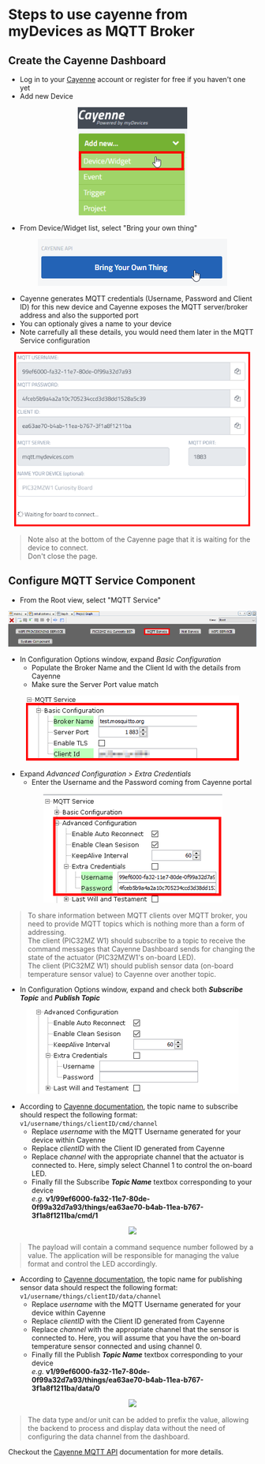 # Steps to use cayenne from myDevices as MQTT Broker

## Create the Cayenne Dashboard

- Log in to your [Cayenne](https://cayenne.mydevices.com) account or register for free if you haven't one yet
- Add new Device
<p align="center">
<img src="resources/media/cayenne_add_new_device.png" width=222>
</p>

- From Device/Widget list, select "Bring your own thing"
<p align="center">
<img src="resources/media/cayenne_bring_your_own_thing.png" width=>
</p>

- Cayenne generates MQTT credentials (Username, Password and Client ID) for this new device and Cayenne exposes the MQTT server/broker address and also the supported port
- You can optionaly gives a name to your device
- Note carrefully all these details, you would need them later in the MQTT Service configuration
<p align="center">
<img src="resources/media/cayenne_mqtt_configuration.png" width=480>
</p>

> Note also at the bottom of the Cayenne page that it is waiting for the device to connect.\
Don't close the page.

## Configure MQTT Service Component

- From the Root view, select "MQTT Service"
<p align="center">
<img src="resources/media/mhc_select_mqtt_service.png" width=>
</p>

- In Configuration Options window, expand _Basic Configuration_
   - Populate the Broker Name and the Client Id with the details from Cayenne
   - Make sure the Server Port value match 
 <p align="center">
<img src="resources/media/mhc_configure_mqtt_service_01.png" width=>
</p>

- Expand _Advanced Configuration > Extra Credentials_
   - Enter the Username and the Password coming from Cayenne portal
<p align="center">
<img src="resources/media/mhc_configure_mqtt_service_05.png" width=>
</p>   

 > To share information between MQTT clients over MQTT broker, you need to provide MQTT topics which is nothing more than a form of addressing.\
The client (PIC32MZ W1) should subscribe to a topic to receive the command messages that Cayenne Dashboard sends for changing the state of the actuator (PIC32MZW1's on-board LED).\
The client (PIC32MZ W1) should publish sensor data (on-board temperature sensor value) to Cayenne over another topic.

- In Configuration Options window, expand and check both  **_Subscribe Topic_** and **_Publish Topic_**
<p align="center">
<img src="resources/media/mhc_configure_mqtt_service_02.png" width=>
</p>

- According to [Cayenne documentation](https://developers.mydevices.com/cayenne/docs/cayenne-mqtt-api/#cayenne-mqtt-api-mqtt-messaging-topics-receive-actuator-command), the topic name to subscribe should respect the following format:
  ```v1/username/things/clientID/cmd/channel```
   - Replace _username_ with the MQTT Username generated for your device within Cayenne
   - Replace _clientID_ with the Client ID generated from Cayenne
   - Replace _channel_ with the appropriate channel that the actuator is connected to. Here, simply select Channel 1 to control the on-board LED.
   - Finally fill the Subscribe **_Topic Name_** textbox corresponding to your device\
   _e.g._ **v1/99ef6000-fa32-11e7-80de-0f99a32d7a93/things/ea63ae70-b4ab-11ea-b767-3f1a8f1211ba/cmd/1**
<p align="center">
<img src="resources/media/mhc_configure_mqtt_service_03.png" width=>
</p>

> The payload will contain a command sequence number followed by a value. The application will be responsible for managing the value format and control the LED accordingly.

- According to [Cayenne documentation](https://developers.mydevices.com/cayenne/docs/cayenne-mqtt-api/#cayenne-mqtt-api-mqtt-messaging-topics-send-individual-sensor-data), the topic name for publishing sensor data should respect the following format:
```v1/username/things/clientID/data/channel```
  - Replace _username_ with the MQTT Username generated for your device within Cayenne
  - Replace _clientID_ with the Client ID generated from Cayenne
  - Replace _channel_ with the appropriate channel that the sensor is connected to. Here, you will assume that you have the on-board temperature sensor connected and using channel 0. 
  - Finally fill the Publish **_Topic Name_** textbox corresponding to your device\
  _e.g._ **v1/99ef6000-fa32-11e7-80de-0f99a32d7a93/things/ea63ae70-b4ab-11ea-b767-3f1a8f1211ba/data/0**
<p align="center">
<img src="resources/media/mhc_configure_mqtt_service_04.png" width=>
</p>  

> The data type and/or unit can be added to prefix the value, allowing the backend to process and display data without the need of configuring the data channel from the dashboard.

Checkout the [Cayenne MQTT API](https://developers.mydevices.com/cayenne/docs/cayenne-mqtt-api/#cayenne-mqtt-api) documentation for more details.


